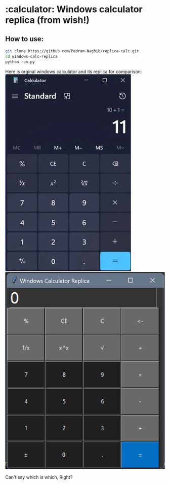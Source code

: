 # :calculator: Windows calculator replica (from wish!)

## How to use:

```bash
git clone https://github.com/Pedram-Naghib/replica-calc.git
cd windows-calc-replica
python run.py
```

Here is orginal windows calculator and its replica for comparison:
![Orginal](images/orginal.jpg)
![Replica](images/replica.png)

Can't say which is which, Right?
